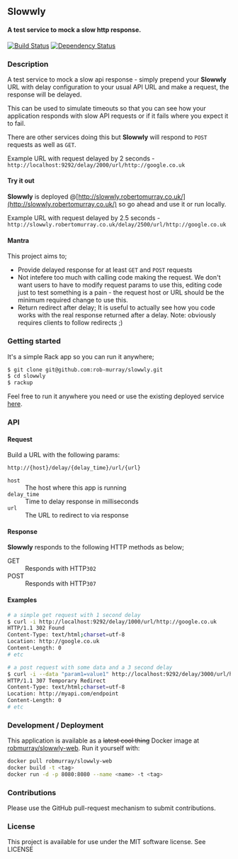 ## Slowwly

#### A test service to mock a slow http response.

[![Build Status](https://travis-ci.org/rob-murray/slowwly.svg)](https://travis-ci.org/rob-murray/slowwly)
[![Dependency Status](https://gemnasium.com/rob-murray/slowwly.svg)](https://gemnasium.com/rob-murray/slowwly)


### Description

A test service to mock a slow api response - simply prepend your **Slowwly** URL with delay configuration to your usual API URL and make a request, the response will be delayed.

This can be used to simulate timeouts so that you can see how your application responds with slow API requests or if it fails where you expect it to fail.

There are other services doing this but **Slowwly** will respond to `POST` requests as well as `GET`.

Example URL with request delayed by 2 seconds - `http://localhost:9292/delay/2000/url/http://google.co.uk`

#### Try it out

**Slowwly** is deployed @[http://slowwly.robertomurray.co.uk/](http://slowwly.robertomurray.co.uk/) so go ahead and use it or run locally.

Example URL with request delayed by 2.5 seconds - `http://slowwly.robertomurray.co.uk/delay/2500/url/http://google.co.uk`

#### Mantra

This project aims to;

* Provide delayed response for at least `GET` and `POST` requests
* Not intefere too much with calling code making the request. We don't want users to have to modify request params to use this, editing code just to test something is a pain - the request host or URL should be the minimum required change to use this.
* Return redirect after delay; It is useful to actually see how you code works with the real response returned after a delay. Note: obviously requires clients to follow redirects ;)


### Getting started

It's a simple Rack app so you can run it anywhere;

```bash
$ git clone git@github.com:rob-murray/slowwly.git
$ cd slowwly
$ rackup
```

Feel free to run it anywhere you need or use the existing deployed service [here](http://slowwly.robertomurray.co.uk/).


### API

#### Request

Build a URL with the following params:

```bash
http://{host}/delay/{delay_time}/url/{url}
```

<dl>
    <dt><code>host</code></dt>
    <dd>The host where this app is running</dd>
    <dt><code>delay_time</code></dt>
    <dd>Time to delay response in milliseconds</dd>
    <dt><code>url</code></dt>
    <dd>The URL to redirect to via response</dd>
</dl>

#### Response

**Slowwly** responds to the following HTTP methods as below;

<dl>
    <dt>GET</dt>
    <dd>Responds with HTTP<code>302</code></dd>
    <dt>POST</dt>
    <dd>Responds with HTTP<code>307</code></dd>
</dl>

#### Examples

```bash
# a simple get request with 1 second delay
$ curl -i http://localhost:9292/delay/1000/url/http://google.co.uk
HTTP/1.1 302 Found
Content-Type: text/html;charset=utf-8
Location: http://google.co.uk
Content-Length: 0
# etc

# a post request with some data and a 3 second delay
$ curl -i --data "param1=value1" http://localhost:9292/delay/3000/url/http://myapi.com/endpoint
HTTP/1.1 307 Temporary Redirect
Content-Type: text/html;charset=utf-8
Location: http://myapi.com/endpoint
Content-Length: 0
# etc
```

### Development / Deployment

This application is available as a ~~latest cool thing~~ Docker image at [robmurray/slowwly-web](https://hub.docker.com/r/robmurray/slowwly-web/). Run it yourself with:

```bash
docker pull robmurray/slowwly-web
docker build -t <tag>
docker run -d -p 8080:8080 --name <name> -t <tag>
```


### Contributions

Please use the GitHub pull-request mechanism to submit contributions.


### License

This project is available for use under the MIT software license.
See LICENSE
